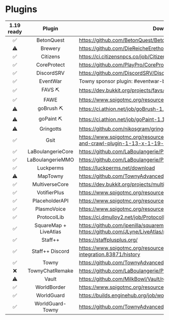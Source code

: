 # Plugins

| 1.19 ready |        Plugin         | Download Link                                                                                                      |
| :--------: | :-------------------: | ------------------------------------------------------------------------------------------------------------------ |
|     ✅     |      BetonQuest       | https://github.com/BetonQuest/BetonQuest/releases                                                                  |
|     ⚠️     |        Brewery        | https://github.com/DieReicheErethons/Brewery/releases                                                              |
|     ✅     |       Citizens        | https://ci.citizensnpcs.co/job/Citizens2/                                                                          |
|     ✅     |      CoreProtect      | https://github.com/PlayPro/CoreProtect/releases                                                                    |
|     ✅     |      DiscordSRV       | https://github.com/DiscordSRV/DiscordSRV/releases                                                                  |
|     ✅     |       EventWar        | Towny sponsor plugin: #eventwar-beta                                                                               |
|     ✅     |        FAVS ⛏         | https://dev.bukkit.org/projects/favs/files                                                                         |
|     ✅     |         FAWE          | https://www.spigotmc.org/resources/fast-async-worldedit.13932/history                                              |
|     ⚠️     |       goBrush ⛏       | https://ci.athion.net/job/goBrush-1.13+/                                                                           |
|     ⚠️     |       goPaint ⛏       | https://ci.athion.net/job/goPaint-1.14+/                                                                           |
|     ⚠️     |       Gringotts       | https://github.com/nikosgram/gringotts/releases/                                                                   |
|     ✅     |         Gsit          | https://www.spigotmc.org/resources/gsit-modern-sit-seat-and-chair-lay-and-crawl-plugin-1-13-x-1-19-x.62325/history |
|     ✅     |   LaBoulangerieCore   | https://github.com/LaBoulangerie/Plugins/blob/master/LaBoulangerieCore.jar                                         |
|     ✅     |   LaBoulangerieMMO    | https://github.com/LaBoulangerie/Plugins/blob/master/LaBoulangerieMmo.jar                                          |
|     ✅     |       Luckperms       | https://luckperms.net/download                                                                                     |
|     ⚠️     |       MapTowny        | https://github.com/TownyAdvanced/MapTowny/releases                                                                 |
|     ✅     |    MultiverseCore     | https://dev.bukkit.org/projects/multiverse-core/files                                                              |
|     ✅     |     VotifierPlus      | https://www.spigotmc.org/resources/votifierplus.74040/history                                                      |
|     ✅     |    PlaceholderAPI     | https://www.spigotmc.org/resources/placeholderapi.6245/history                                                     |
|     ✅     |      PlasmoVoice      | https://www.spigotmc.org/resources/plasmo-voice-server.91064/history                                               |
|     ✅     |      ProtocolLib      | https://ci.dmulloy2.net/job/ProtocolLib/                                                                           |
|     ✅     | SquareMap + LiveAtlas | https://github.com/jpenilla/squaremap/releases + https://github.com/JLyne/LiveAtlas/releases                       |
|     ✅     |        Staff++        | https://staffplusplus.org/                                                                                         |
|     ✅     |    Staff++ Discord    | https://www.spigotmc.org/resources/staff-discord-integration.83871/history                                         |
|     ✅     |         Towny         | https://github.com/TownyAdvanced/Towny/releases                                                                    |
|     ❌     |    TownyChatRemake    | https://github.com/LaBoulangerie/Plugins/blob/master/TownyChatRemake.jar                                           |
|     ⚠️     |         Vault         | https://github.com/MilkBowl/Vault/releases                                                                         |
|     ✅     |      WorldBorder      | https://www.spigotmc.org/resources/worldborder.60905/history                                                       |
|     ✅     |      WorldGuard       | https://builds.enginehub.org/job/worldguard?branch=version/7.0.x                                                   |
|     ✅     |   WorldGuard-Towny    | https://github.com/TownyAdvanced/WorldGuard-Towny/releases                                                         |
